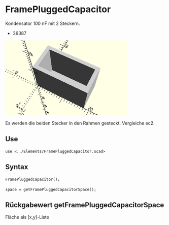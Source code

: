 # FramePluggedCapacitor
Kondensator 100 nF mit 2 Steckern.
- 36387

![FramePluggedCapacitor](../../images/FramePluggedCapacitor.png)

Es werden die beiden Stecker in den Rahmen gesteckt. Vergleiche ec2.

## Use
```
use <../Elements/FramePluggedCapacitor.scad>
```

## Syntax
```
FramePluggedCapacitor();

space = getFramePluggedCapacitorSpace();
```

## Rückgabewert getFramePluggedCapacitorSpace
Fläche als \[x,y]-Liste